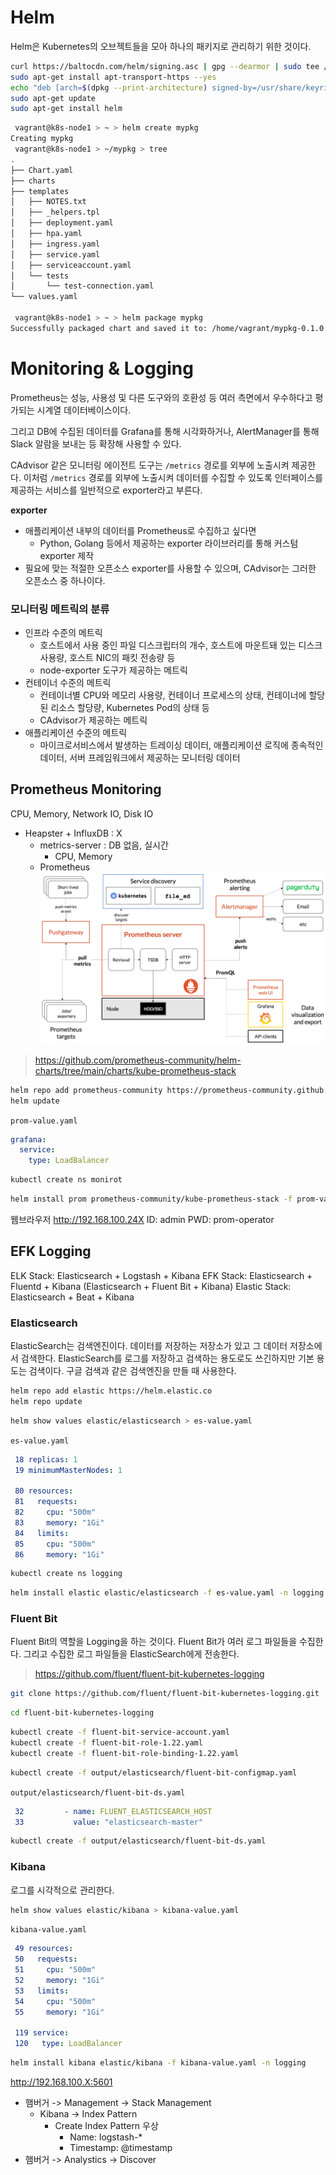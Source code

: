 # Helm

Helm은 Kubernetes의 오브젝트들을 모아 하나의 패키지로 관리하기 위한 것이다.

``` bash
curl https://baltocdn.com/helm/signing.asc | gpg --dearmor | sudo tee /usr/share/keyrings/helm.gpg > /dev/null
sudo apt-get install apt-transport-https --yes
echo "deb [arch=$(dpkg --print-architecture) signed-by=/usr/share/keyrings/helm.gpg] https://baltocdn.com/helm/stable/debian/ all main" | sudo tee /etc/apt/sources.list.d/helm-stable-debian.list
sudo apt-get update
sudo apt-get install helm
```

``` bash
 vagrant@k8s-node1 > ~ > helm create mypkg         
Creating mypkg
 vagrant@k8s-node1 > ~/mypkg > tree
.
├── Chart.yaml
├── charts
├── templates
│   ├── NOTES.txt
│   ├── _helpers.tpl
│   ├── deployment.yaml
│   ├── hpa.yaml
│   ├── ingress.yaml
│   ├── service.yaml
│   ├── serviceaccount.yaml
│   └── tests
│       └── test-connection.yaml
└── values.yaml

 vagrant@k8s-node1 > ~ > helm package mypkg
Successfully packaged chart and saved it to: /home/vagrant/mypkg-0.1.0.tgz
```


# Monitoring & Logging

Prometheus는 성능, 사용성 및 다른 도구와의 호환성 등 여러 측면에서 우수하다고 평가되는 시계열 데이터베이스이다. 

그리고 DB에 수집된 데이터를 Grafana를 통해 시각화하거나, AlertManager를 통해 Slack 알람을 보내는 등 확장해 사용할 수 있다.

CAdvisor 같은 모니터링 에이전트 도구는 `/metrics` 경로를 외부에 노출시켜 제공한다. 이처럼 `/metrics` 경로를 외부에 노출시켜 데이터를 수집할 수 있도록 인터페이스를 제공하는 서비스를 일반적으로 exporter라고 부른다.

**exporter**

- 애플리케이션 내부의 데이터를 Prometheus로 수집하고 싶다면
  - Python, Golang 등에서 제공하는 exporter 라이브러리를 통해 커스텀 exporter 제작
- 필요에 맞는 적절한 오픈소스 exporter를 사용할 수 있으며, CAdvisor는 그러한 오픈소스 중 하나이다.

### 모니터링 메트릭의 분류

- 인프라 수준의 메트릭
  - 호스트에서 사용 중인 파일 디스크립터의 개수, 호스트에 마운트돼 있는 디스크 사용량, 호스트 NIC의 패킷 전송량 등
  - node-exporter 도구가 제공하는 메트릭
- 컨테이너 수준의 메트릭
  - 컨테이너별 CPU와 메모리 사용량, 컨테이너 프로세스의 상태, 컨테이너에 할당된 리소스 할당량, Kubernetes Pod의 상태 등
  - CAdvisor가 제공하는 메트릭
- 애플리케이션 수준의 메트릭
  - 마이크로서비스에서 발생하는 트레이싱 데이터, 애플리케이션 로직에 종속적인 데이터, 서버 프레임워크에서 제공하는 모니터링 데이터

## Prometheus Monitoring

CPU, Memory, Network IO, Disk IO

- Heapster + InfluxDB : X
  - metrics-server : DB 없음, 실시간
    - CPU, Memory
  - Prometheus
![Prometheus](./img/17_1.png)

> https://github.com/prometheus-community/helm-charts/tree/main/charts/kube-prometheus-stack

``` bash
helm repo add prometheus-community https://prometheus-community.github.io/helm-charts
helm update
```

`prom-value.yaml`
``` yaml
grafana:
  service:
    type: LoadBalancer
```

``` bash
kubectl create ns monirot
```

``` bash
helm install prom prometheus-community/kube-prometheus-stack -f prom-values.yaml -n monitor
```

웹브라우저 http://192.168.100.24X
ID: admin
PWD: prom-operator

## EFK Logging

ELK Stack: Elasticsearch + Logstash + Kibana
EFK Stack: Elasticsearch + Fluentd + Kibana 
(Elasticsearch + Fluent Bit + Kibana)
Elastic Stack: Elasticsearch + Beat + Kibana

### Elasticsearch

ElasticSearch는 검색엔진이다. 데이터를 저장하는 저장소가 있고 그 데이터 저장소에서 검색한다. ElasticSearch를 로그를 저장하고 검색하는 용도로도 쓰긴하지만 기본 용도는 검색이다. 구글 검색과 같은 검색엔진을 만들 때 사용한다. 

``` bash
helm repo add elastic https://helm.elastic.co
helm repo update
```

``` bash
helm show values elastic/elasticsearch > es-value.yaml
```

`es-value.yaml`
``` yaml
 18 replicas: 1
 19 minimumMasterNodes: 1
 
 80 resources:
 81   requests:
 82     cpu: "500m"
 83     memory: "1Gi"
 84   limits:
 85     cpu: "500m"
 86     memory: "1Gi"
```

``` bash
kubectl create ns logging
```

``` bash
helm install elastic elastic/elasticsearch -f es-value.yaml -n logging
```

### Fluent Bit

Fluent Bit의 역할을 Logging을 하는 것이다. Fluent Bit가 여러 로그 파일들을 수집한다. 그리고 수집한 로그 파일들을 ElasticSearch에게 전송한다.

> https://github.com/fluent/fluent-bit-kubernetes-logging

``` bash
git clone https://github.com/fluent/fluent-bit-kubernetes-logging.git
```

``` bash
cd fluent-bit-kubernetes-logging
```

``` bash
kubectl create -f fluent-bit-service-account.yaml
kubectl create -f fluent-bit-role-1.22.yaml
kubectl create -f fluent-bit-role-binding-1.22.yaml
```

``` bash
kubectl create -f output/elasticsearch/fluent-bit-configmap.yaml
```

`output/elasticsearch/fluent-bit-ds.yaml`
``` yaml
 32         - name: FLUENT_ELASTICSEARCH_HOST
 33           value: "elasticsearch-master"
```

``` bash
kubectl create -f output/elasticsearch/fluent-bit-ds.yaml
```

### Kibana

로그를 시각적으로 관리한다.

``` bash
helm show values elastic/kibana > kibana-value.yaml
```

`kibana-value.yaml`
``` yaml
 49 resources:
 50   requests:
 51     cpu: "500m"
 52     memory: "1Gi"
 53   limits:
 54     cpu: "500m"
 55     memory: "1Gi"
 
 119 service:
 120   type: LoadBalancer
```

``` bash
helm install kibana elastic/kibana -f kibana-value.yaml -n logging
```

http://192.168.100.X:5601

- 햄버거 -> Management -> Stack Management
  - Kibana -> Index Pattern
    - Create Index Pattern 우상
        - Name: logstash-*
        - Timestamp: @timestamp
- 햄버거 -> Analystics -> Discover